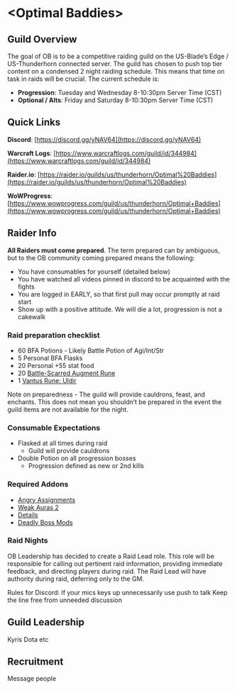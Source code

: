 # &lt;Optimal Baddies&gt;
## Guild Overview
The goal of OB is to be a competitive raiding guild on the US-Blade’s Edge / US-Thunderhorn connected server.  The guild has chosen to push top tier content on a condensed 2 night raiding schedule.  This means that time on task in raids will be crucial.  The current schedule is:

* **Progression**: Tuesday and Wednesday 8-10:30pm Server Time (CST)
* **Optional / Alts**: Friday and Saturday 8-10:30pm Server Time (CST)

## Quick Links
**Discord**: [https://discord.gg/yNAV64](https://discord.gg/yNAV64)

**Warcraft Logs**: [https://www.warcraftlogs.com/guild/id/344984](https://www.warcraftlogs.com/guild/id/344984)

**Raider.io**: [https://raider.io/guilds/us/thunderhorn/Optimal%20Baddies](https://raider.io/guilds/us/thunderhorn/Optimal%20Baddies)

**WoWProgress**: [https://www.wowprogress.com/guild/us/thunderhorn/Optimal+Baddies](https://www.wowprogress.com/guild/us/thunderhorn/Optimal+Baddies)

## Raider Info

**All Raiders must come prepared**.  The term prepared can by ambiguous, but to the OB community coming prepared means the following:

* You have consumables for yourself (detailed below)
* You have watched all videos pinned in discord to be acquainted with the fights
* You are logged in EARLY, so that first pull may occur promptly at raid start
* Show up with a positive attitude. We will die a lot, progression is not a cakewalk

### Raid preparation checklist
* 60 BFA Potions - Likely Battle Potion of Agi/Int/Str
* 5 Personal BFA Flasks
* 20 Personal +55 stat food
* 20 [Battle-Scarred Augment Rune](https://www.wowhead.com/item=160053/battle-scarred-augment-rune)
* 1 [Vantus Rune: Uldir](https://www.wowhead.com/item=153673/vantus-rune-uldir)

Note on preparedness - The guild will provide cauldrons, feast, and enchants. This does not mean you shouldn’t be prepared in the event the guild items are not available for the night.

### Consumable Expectations
* Flasked at all times during raid
	* Guild will provide cauldrons
* Double Potion on all progression bosses
	* Progression defined as new or 2nd kills

### Required Addons
* [Angry Assignments](https://www.curseforge.com/wow/addons/angry-assignments)
* [Weak Auras 2](https://www.curseforge.com/wow/addons/weakauras-2)
* [Details](https://www.curseforge.com/wow/addons/details)
* [Deadly Boss Mods](https://www.curseforge.com/wow/addons/deadly-boss-mods)


### Raid Nights
OB Leadership has decided to create a Raid Lead role.  This role will be responsible for calling out pertinent raid information, providing immediate feedback, and directing players during raid. The Raid Lead will have authority during raid, deferring only to the GM.

Rules for Discord:
If your mics keys up unnecessarily use push to talk
Keep the line free from unneeded discussion


## Guild Leadership
Kyris
Dota
etc

## Recruitment
Message people
